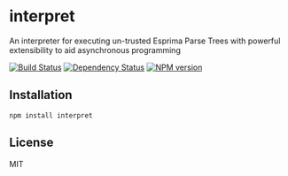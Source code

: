 # interpret

An interpreter for executing un-trusted Esprima Parse Trees with powerful extensibility to aid asynchronous programming

[![Build Status](https://img.shields.io/travis/ForbesLindesay/interpret/master.svg)](https://travis-ci.org/ForbesLindesay/interpret)
[![Dependency Status](https://img.shields.io/gemnasium/ForbesLindesay/interpret.svg)](https://gemnasium.com/ForbesLindesay/interpret)
[![NPM version](https://img.shields.io/npm/v/interpret.svg)](http://badge.fury.io/js/interpret)

## Installation

    npm install interpret

## License

  MIT